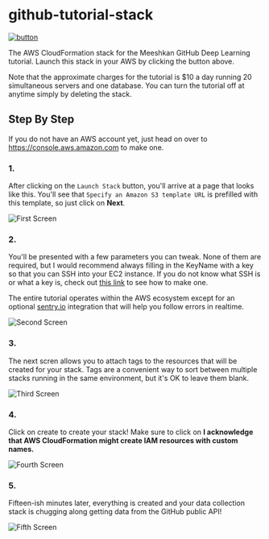 # github-tutorial-stack

[![button](https://s3.amazonaws.com/cloudformation-examples/cloudformation-launch-stack.png)](https://console.aws.amazon.com/cloudformation/home?region=us-east-1#/stacks/new?stackName=MeeshkanGitHubDeepLearningTutorial&templateURL=https://s3.amazonaws.com/meeshkan-github-tutorial/stack.yaml)

The AWS CloudFormation stack for the Meeshkan GitHub Deep Learning tutorial.  Launch this stack in your AWS by clicking the button above.

Note that the approximate charges for the tutorial is $10 a day running 20 simultaneous servers and one database.  You can turn the tutorial off at anytime simply by deleting the stack.

## Step By Step

If you do not have an AWS account yet, just head on over to https://console.aws.amazon.com to make one.

### 1.

After clicking on the `Launch Stack` button, you'll arrive at a page that looks like this.  You'll see that `Specify an Amazon S3 template URL` is prefilled with this template, so just click on **Next**.

![First Screen](https://s3.amazonaws.com/meeshkan-github-tutorial/Screen+Shot+2017-12-23+at+8.06.19.png)

### 2.

You'll be presented with a few parameters you can tweak.  None of them are required, but I would recommend always filling in the KeyName with a key so that you can SSH into your EC2 instance.  If you do not know what SSH is or what a key is, check out [this link](http://docs.aws.amazon.com/AWSEC2/latest/UserGuide/AccessingInstancesLinux.html) to see how to make one.

The entire tutorial operates within the AWS ecosystem except for an optional [sentry.io](https://sentry.io) integration that will help you follow errors in realtime.

![Second Screen](https://s3.amazonaws.com/meeshkan-github-tutorial/Screen+Shot+2017-12-23+at+8.06.46.png)

### 3.

The next scren allows you to attach tags to the resources that will be created for your stack.  Tags are a convenient way to sort between multiple stacks running in the same environment, but it's OK to leave them blank.

![Third Screen](https://s3.amazonaws.com/meeshkan-github-tutorial/Screen+Shot+2017-12-23+at+8.32.24.png)

### 4.

Click on create to create your stack!  Make sure to click on **I acknowledge that AWS CloudFormation might create IAM resources with custom names.**

![Fourth Screen](https://s3.amazonaws.com/meeshkan-github-tutorial/create.png)

### 5.

Fifteen-ish minutes later, everything is created and your data collection stack is chugging along getting data from the GitHub public API!

![Fifth Screen](https://s3.amazonaws.com/meeshkan-github-tutorial/Screen+Shot+2017-12-23+at+8.43.56.png)
